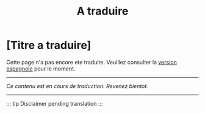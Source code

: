 ﻿---
title: [A traduire]
---

<!-- TODO: translation missing - French version -->

# [Titre a traduire]

Cette page n'a pas encore ete traduite. Veuillez consulter la [version espagnole](/es/autism) pour le moment.

---

*Ce contenu est en cours de traduction. Revenez bientot.*

---

::: tip
Disclaimer pending translation
:::
